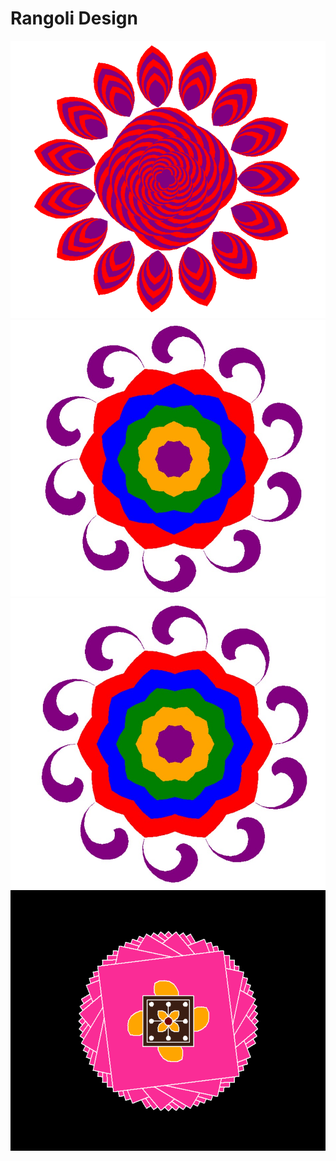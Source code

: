 # Rangoli Design
![alt text](https://github.com/Harsh30092000/Rangoli/blob/main/Capture.PNG?raw=true)
![alt text](https://github.com/Harsh30092000/Rangoli/blob/main/Rangoli2_1?raw=true)
![alt text](https://github.com/Harsh30092000/Rangoli/blob/main/Rangoli2_2?raw=true)
![alt text](https://github.com/Harsh30092000/Rangoli/blob/main/Rangoli.png?raw=true)

